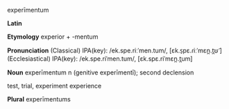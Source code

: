 experīmentum

**Latin**

**Etymology**
experior +‎ -mentum

**Pronunciation**
(Classical) IPA(key): /ek.spe.riːˈmen.tum/, [ɛk.s̠pɛ.ɾiːˈmɛn̪.t̪ʊ̃ˑ]
(Ecclesiastical) IPA(key): /ek.spe.riˈmen.tum/, [ɛk.spɛ.riˈmɛn̪.t̪um]

**Noun**
experīmentum n (genitive experīmentī); second declension

test, trial, experiment
experience

**Plural**
experīmentums

